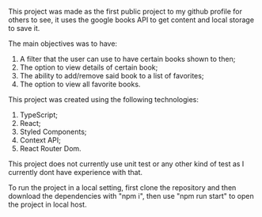 This project was made as the first public project to my github profile for others to see, it uses the google books API to get content and local storage to save it.

The main objectives was to have:

  1. A filter that the user can use to have certain books shown to then;
  2. The option to view details of certain book;
  3. The ability to add/remove said book to a list of favorites;
  4. The option to view all favorite books.

This project was created using the following technologies:
  
  1. TypeScript;
  2. React;
  3. Styled Components;
  4. Context API;
  5. React Router Dom.

This project does not currently use unit test or any other kind of test as I currently dont have experience with that.

To run the project in a local setting, first clone the repository and then download the dependencies with "npm i", then use "npm run start" to open the project in local host.
